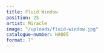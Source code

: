```yaml
---
title: Fluid Window
position: 25
artist: Miracle
image: "/uploads/fluid-window.jpg"
catalogue-number: HA005
format: 7"
---
```


